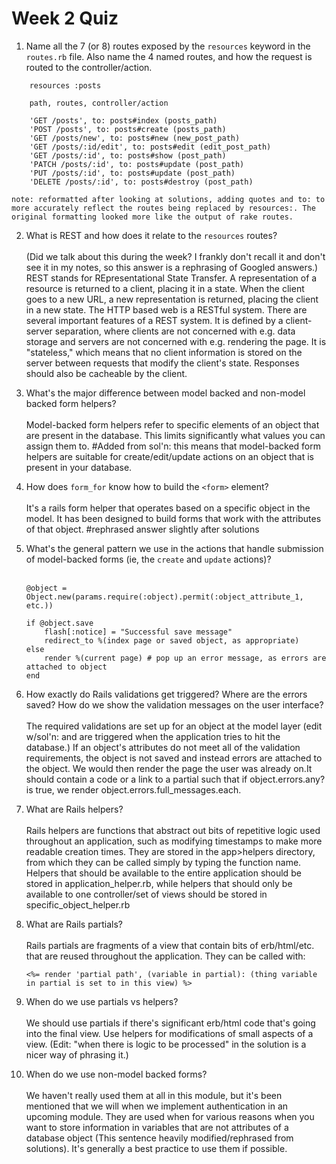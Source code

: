 # Week 2 Quiz
1. Name all the 7 (or 8) routes exposed by the `resources` keyword in the `routes.rb` file. Also name the 4 named routes, and how the request is routed to the controller/action.

```
	resources :posts

	path, routes, controller/action

	'GET /posts', to: posts#index (posts_path)
	'POST /posts', to: posts#create (posts_path)
	'GET /posts/new', to: posts#new (new_post_path) 
	'GET /posts/:id/edit', to: posts#edit (edit_post_path)
	'GET /posts/:id', to: posts#show (post_path) 
	'PATCH /posts/:id', to: posts#update (post_path)
	'PUT /posts/:id', to: posts#update (post_path)
	'DELETE /posts/:id', to: posts#destroy (post_path)
```
	note: reformatted after looking at solutions, adding quotes and to: to more accurately reflect the routes being replaced by resources:. The original formatting looked more like the output of rake routes.

2. What is REST and how does it relate to the `resources` routes?
	<br/><br/>
	(Did we talk about this during the week? I frankly don't recall it and don't see it in my notes, so this answer is a rephrasing of Googled answers.)
	REST stands for REpresentational State Transfer. A representation of a resource is returned to a client, placing it in a state. When the client goes to a new URL, a new representation is returned, placing the client in a new state. The HTTP based web is a RESTful system. There are several important features of a REST system. It is defined by a client-server separation, where clients are not concerned with e.g. data storage and servers are not concerned with e.g. rendering the page. It is "stateless," which means that no client information is stored on the server between requests that modify the client's state. Responses should also be cacheable by the client.

3. What's the major difference between model backed and non-model backed form helpers?
	<br/><br/>
	Model-backed form helpers refer to specific elements of an object that are present in the database. This limits significantly what values you can assign them to. #Added from sol'n: this means that model-backed form helpers are suitable for create/edit/update actions on an object that is present in your database.

4. How does `form_for` know how to build the `<form>` element?
	<br/><br/>
	It's a rails form helper that operates based on a specific object in the model. It has been designed to build forms that work with the attributes of that object. #rephrased answer slightly after solutions

5. What's the general pattern we use in the actions that handle submission of model-backed forms (ie, the `create` and `update` actions)?
	<br/><br/>
	```
	@object = Object.new(params.require(:object).permit(:object_attribute_1, etc.))

	if @object.save
		flash[:notice] = "Successful save message"
		redirect_to %(index page or saved object, as appropriate)
	else
		render %(current page) # pop up an error message, as errors are attached to object
	end
	```

6. How exactly do Rails validations get triggered? Where are the errors saved? How do we show the validation messages on the user interface?
	<br/><br/>
	The required validations are set up for an object at the model layer (edit w/sol'n: and are triggered when the application tries to hit the database.) If an object's attributes do not meet all of the validation requirements, the object is not saved and instead errors are attached to the object. We would then render the page the user was already on.It should contain a code or a link to a partial such that if object.errors.any? is true, we render object.errors.full_messages.each.

7. What are Rails helpers?
	<br/><br/>
	Rails helpers are functions that abstract out bits of repetitive logic used throughout an application, such as modifying timestamps to make more readable creation times. They are stored in the app>helpers directory, from which they can be called simply by typing the function name. Helpers that should be available to the entire application should be stored in application_helper.rb, while helpers that should only be available to one controller/set of views should be stored in specific_object_helper.rb

8. What are Rails partials?
	<br/><br/>
	Rails partials are fragments of a view that contain bits of erb/html/etc. that are reused throughout the application. They can be called with:
	```	
	<%= render 'partial path', (variable in partial): (thing variable in partial is set to in this view) %>
	```

9. When do we use partials vs helpers?
	<br/><br/>
	We should use partials if there's significant erb/html code that's going into the final view. Use helpers for modifications of small aspects of a view. (Edit: "when there is logic to be processed" in the solution is a nicer way of phrasing it.)

10. When do we use non-model backed forms?
	<br/><br/>
	We haven't really used them at all in this module, but it's been mentioned that we will when we implement authentication in an upcoming module. They are used when for various reasons when you want to store information in variables that are not attributes of a database object (This sentence heavily modified/rephrased from solutions). It's generally a best practice to use them if possible.